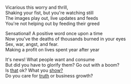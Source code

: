 Vicarious this worry and thrill,   
Shaking your fist, but you're watching still   
The images play out, live updates and feeds   
You're not helping out by feeding their greed    
 
Sensational! A positive word once upon a time    
Now you've the deaths of thousands burned in your eyes    
Sex, war, angst, and fear.   
Making a profit on lives spent year after year    

It's news! What people want and consume    
But did you have to glorify them? Go out with a boom?   
Is [that] ok? What you [show?]   
Do you care for [truth] or business growth?  


[that]:http://www.apa.org/pi/prevent-violence/resources/tv-violence.aspx
[truth]:http://www.psychiatrictimes.com/child-adolescent-psychiatry/violence-media-what-effects-behavior
[show?]:http://www.nytimes.com/2013/08/25/opinion/sunday/does-media-violence-lead-to-the-real-thing.html

